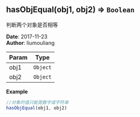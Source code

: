 ## hasObjEqual(obj1, obj2) ⇒ <code>Boolean</code>
<p>判断两个对象是否相等</p>

**Date**: 2017-11-23  
**Author**: liumouliang  

| Param | Type |
| --- | --- |
| obj1 | <code>Object</code> | 
| obj2 | <code>Object</code> | 

**Example**  
```javascript
//对象的值只能是数字或字符串hasObjEqual(obj1, obj2)
```
